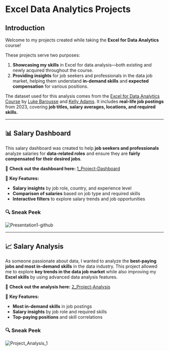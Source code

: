 # Excel Data Analytics Projects  

## Introduction  
Welcome to my projects created while taking the **Excel for Data Analytics** course!  

These projects serve two purposes:  

1. **Showcasing my skills** in Excel for data analysis—both existing and newly acquired throughout the course.  
2. **Providing insights** for job seekers and professionals in the data job market, helping them understand **in-demand skills** and **expected compensation** for various positions.  

The dataset used for this analysis comes from the [Excel for Data Analytics Course](https://youtu.be/pCJ15nGFgVg?si=skanFq232Z0CcfGg) by [Luke Barousse](https://github.com/lukebarousse) and [Kelly Adams](https://github.com/kellyjadams). It includes **real-life job postings** from 2023, covering **job titles, salary averages, locations, and required skills.**  

---

## 📊 Salary Dashboard  
This salary dashboard was created to help **job seekers and professionals** analyze salaries for **data-related roles** and ensure they are **fairly compensated for their desired jobs**.  

🔗 **Check out the dashboard here:** [1_Project-Dashboard](1_Project-Dashboard)  

📌 **Key Features:**  
- **Salary insights** by job role, country, and experience level  
- **Comparison of salaries** based on job type and required skills  
- **Interactive filters** to explore salary trends and job opportunities  

### 🔍 Sneak Peek  
![Presentation1-github](https://github.com/user-attachments/assets/1340cf8e-14dc-47e0-9d66-b8c7586028eb)  

---

## 📈 Salary Analysis  
As someone passionate about data, I wanted to analyze the **best-paying jobs and most in-demand skills** in the data industry. This project allowed me to explore **key trends in the data job market** while also improving my **Excel skills** by using advanced data analysis features. 

🔗 **Check out the analysis here:** [2_Project-Analysis](2_Project-Analysis)  

📌 **Key Features:**  
- **Most in-demand skills** in job postings  
- **Salary insights** by job role and required skills  
- **Top-paying positions** and skill correlations  

### 🔍 Sneak Peek  
![Project_Analysis_1](https://github.com/user-attachments/assets/012f4010-77ae-458a-aad9-0b0cf570f51b)

